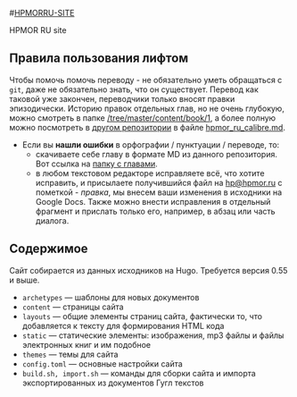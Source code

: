#﻿[HPMORRU-SITE](https://github.com/kaat/hpmorru-site/)

HPMOR RU site

## Правила пользования лифтом

Чтобы помочь помочь переводу - не обязательно уметь обращаться с `git`, даже не обязательно знать, что он существует. Перевод как таковой уже закончен, переводчики только вносят правки эпизодически. Историю правок отдельных глав, но не очень глубокую, можно смотреть в папке [/tree/master/content/book/1](https://github.com/kaat/hpmorru-site/tree/master/content/book/1), а более полную можно посмотреть в [другом репозитории](https://github.com/kaat/hpmorru) в файле [hpmor_ru_calibre.md](https://github.com/kaat/hpmorru/blob/master/export/hpmor_ru_calibre.md).

- Если вы **нашли ошибки** в орфографии / пунктуации / переводе, то:
	+ скачиваете себе главу в формате MD из данного репозитория. Вот ссылка на [папку с главами](https://github.com/kaat/hpmorru-site/tree/master/content/book/1).
	+ в любом текстовом редакторе исправляете всё, что хотите исправить, и присылаете получившийся файл на <hp@hpmor.ru> с пометкой - *правка*, мы внесем ваши изменения в исходники на Google Docs. Также можно внести исправления в отдельный фрагмент и прислать только его, например, в абзац или часть диалога.


## Содержимое

Сайт собирается из данных исходников на Hugo. Требуется версия 0.55 и выше.

- `archetypes` — шаблоны для новых документов
- `content` — страницы сайта
- `layouts` — общие элементы страниц сайта, фактически то, что добавляется к тексту для формирования HTML кода
- `static` — статические элементы: изображения, mp3 файлы и файлы электронных книг и им подобное
- `themes` — темы для сайта
- `config.toml` — основные настройки сайта
- `build.sh, import.sh` — команды для сборки сайта и импорта экспортированных из документов Гугл текстов
 

